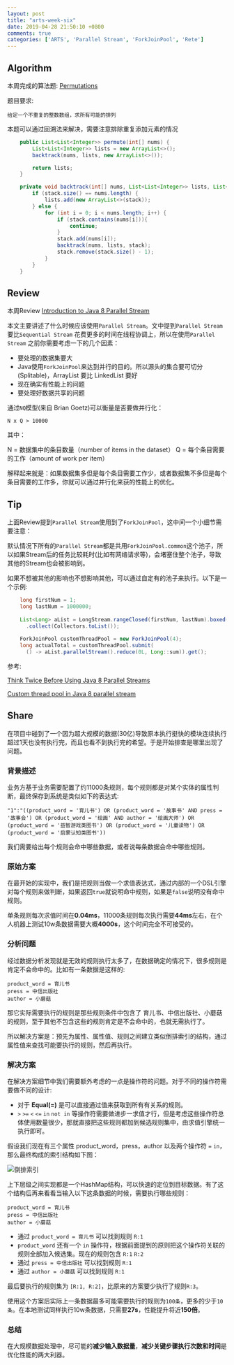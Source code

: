 ```yaml
---
layout: post
title: "arts-week-six"
date: 2019-04-28 21:50:10 +0800
comments: true
categories: ['ARTS', 'Parallel Stream', 'ForkJoinPool', 'Rete']
---
```


## Algorithm

本周完成的算法题: [Permutations](https://leetcode.com/problems/permutations/)

题目要求:

```
给定一个不重复的整数数组，求所有可能的排列
```

<!-- more -->

本题可以通过回溯法来解决，需要注意排除重复添加元素的情况

```Java
    public List<List<Integer>> permute(int[] nums) {
        List<List<Integer>> lists = new ArrayList<>();
        backtrack(nums, lists, new ArrayList<>());

        return lists;
    }

    private void backtrack(int[] nums, List<List<Integer>> lists, List<Integer> stack) {
        if (stack.size() == nums.length) {
            lists.add(new ArrayList<>(stack));
        } else {
            for (int i = 0; i < nums.length; i++) {
                if (stack.contains(nums[i])){
                    continue;
                }
                stack.add(nums[i]);
                backtrack(nums, lists, stack);
                stack.remove(stack.size() - 1);
            }
        }
    }
```


## Review

本周Review [Introduction to Java 8 Parallel Stream](https://medium.com/javarevisited/java-8-parallel-stream-java2blog-e1254e593763)

本文主要讲述了什么时候应该使用`Parallel Stream`。文中提到`Parallel Stream`要比`Sequential Stream` 花费更多的时间在线程协调上，所以在使用`Parallel Stream` 之前你需要考虑一下的几个因素：

* 要处理的数据集要大
* Java使用`ForkJoinPool`来达到并行的目的。所以源头的集合要可切分(Splitable)，ArrayList 要比 LinkedList 要好
* 现在确实有性能上的问题
* 要处理好数据共享的问题

通过`NQ`模型(来自 Brian Goetz)可以衡量是否要做并行化：

```
N x Q > 10000
```

其中：

N = 数据集中的条目数量（number of items in the dataset）
Q = 每个条目需要的工作（amount of work per item）

解释起来就是：如果数据集多但是每个条目需要工作少，或者数据集不多但是每个条目需要的工作多，你就可以通过并行化来获的性能上的优化。

## Tip

上面Review提到`Parallel Stream`使用到了`ForkJoinPool`，这中间一个小细节需要注意：

默认情况下所有的`Parallel Stream`都是共用`ForkJoinPool.common`这个池子，所以如果Stream后的任务比较耗时(比如有网络请求等)，会堵塞住整个池子，导致其他的Stream也会被影响到。

如果不想被其他的影响也不想影响其他，可以通过自定有的池子来执行。以下是一个示例:

```Java
    long firstNum = 1;
    long lastNum = 1000000;
 
    List<Long> aList = LongStream.rangeClosed(firstNum, lastNum).boxed()
      .collect(Collectors.toList());
 
    ForkJoinPool customThreadPool = new ForkJoinPool(4);
    long actualTotal = customThreadPool.submit(
      () -> aList.parallelStream().reduce(0L, Long::sum)).get();
```

参考:

[Think Twice Before Using Java 8 Parallel Streams](https://dzone.com/articles/think-twice-using-java-8)

[Custom thread pool in Java 8 parallel stream](https://stackoverflow.com/questions/21163108/custom-thread-pool-in-java-8-parallel-stream)

## Share

在项目中碰到了一个因为超大规模的数据(30亿)导致原本执行挺快的模块连续执行超过1天也没有执行完，而且也看不到执行完的希望。于是开始排查是哪里出现了问题。

### 背景描述

业务方基于业务需要配置了约11000条规则，每个规则都是对某个实体的属性判断，最终保存到系统是类似如下的表达式: 

```
"1":"((product_word = '育儿书') OR (product_word = '故事书' AND press = '故事会') OR (product_word = '绘画' AND author = '绘画大师') OR (product_word = '益智游戏类图书') OR (product_word = '儿童读物') OR (product_word = '启蒙认知类图书'))
```

我们需要给出每个规则会命中哪些数据，或者说每条数据会命中哪些规则。

### 原始方案

在最开始的实现中，我们是把规则当做一个求值表达式，通过内部的一个DSL引擎对每个规则来做判断，如果返回`true`就说明命中规则，如果是`false`说明没有命中规则。

单条规则每次求值时间在**0.04ms**，11000条规则每次执行需要**44ms**左右，在个人机器上测试10w条数据需要大概**4000s**，这个时间完全不可接受的。

### 分析问题

经过数据分析发现就是无效的规则执行太多了，在数据确定的情况下，很多规则是肯定不会命中的。比如有一条数据是这样的: 

```
product_word = 育儿书
press = 中信出版社
author = 小蘑菇
```

那它实际需要执行的规则是那些规则条件中包含了 育儿书、中信出版社、小蘑菇的规则，至于其他不包含这些的规则肯定是不会命中的，也就无需执行了。

所以解决方案是：预先为属性、属性值、规则之间建立类似倒排索引的结构，通过属性值来查找可能要执行的规则，然后再执行。

### 解决方案

在解决方案细节中我们需要额外考虑的一点是操作符的问题。对于不同的操作符需要做不同的设计: 

* 对于 **Equal(=)** 是可以直接通过值来获取到所有有关系的规则。
* `>` `>=` `<` `<=` `in` `not in` 等操作符需要做进步一求值才行，但是考虑这些操作符总体使用数量很少，那就直接把这些规则都加到候选规则集中，由求值引擎统一执行即可。


假设我们现在有三个属性 product_word，press，author 以及两个操作符 `=` `in`，那么最终构成的索引结构如下图：

![倒排索引](https://0bb6ac2.oss-cn-hongkong.aliyuncs.com/image/%E8%A7%84%E5%88%99%E5%BC%95%E6%93%8E%E4%B8%8E%E6%8E%A8%E7%90%86%E5%BC%95%E6%93%8E%E8%9E%8D%E5%90%88-%E6%B1%82%E5%80%BC%E4%BC%98%E5%8C%96.png?x-oss-process=style/black)

上下层级之间实现都是一个HashMap结构，可以快速的定位到目标数据。有了这个结构后再来看看当输入以下这条数据的时候，需要执行哪些规则：

```
product_word = 育儿书
press = 中信出版社
author = 小蘑菇
```

* 通过 `product_word = 育儿书` 可以找到规则 `R:1`
* `product_word` 还有一个 `in` 操作符，根据前面提到的原则把这个操作符关联的规则全部加入候选集。现在的规则包含  `R:1` `R:2`
* 通过 `press = 中信出版社` 可以找到规则 `R:1`
* 通过 `author = 小蘑菇` 可以找到规则 `R:1`

最后要执行的规则集为 `[R:1, R:2]`，比原来的方案要少执行了规则`R:3`。

使用这个方案后实际上一条数据最多可能需要执行的规则为`100条`，更多的少于`10条`。在本地测试同样执行10w条数据，只需要**27s**，性能提升将近**150倍**。

### 总结

在大规模数据处理中，尽可能的**减少输入数据量**，**减少关键步骤执行次数和时间**是优化性能的两大利器。
